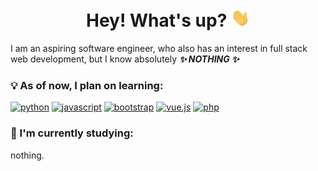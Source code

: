 <h1 align="center"> Hey! What's up? <img src="https://raw.githubusercontent.com/r-ayaay/r-ayaay/main/wave.gif" width="30px"></h1>

I am an aspiring software engineer, who also has an interest in full stack web development, but I know absolutely <b><i>✨ NOTHING ✨</i></b>

### :bulb: As of now, I plan on learning: 

[![python](https://img.shields.io/badge/-python-gold?style=for-the-badge&logo=python)]()
[![javascript](https://img.shields.io/badge/-javascript-gold?style=for-the-badge&logo=javascript&logoColor=black)]()
[![bootstrap](https://img.shields.io/badge/-bootstrap-purple?style=for-the-badge&logo=bootstrap)]()
[![vue.js](http://img.shields.io/badge/-vue.js-35495e?style=for-the-badge&logo=vue.js)]()
[![php](http://img.shields.io/badge/-php-777BB4?style=for-the-badge&logo=php&logoColor=white)]()
### :muscle: I'm currently studying:
nothing.
<!--
**r-ayaay/r-ayaay** is a ✨ _special_ ✨ repository because its `README.md` (this file) appears on your GitHub profile.

Here are some ideas to get you started:

- 🔭 I’m currently working on ...
- 🌱 I’m currently learning ...
- 👯 I’m looking to collaborate on ...
- 🤔 I’m looking for help with ...
- 💬 Ask me about ...
- 📫 How to reach me: ...
- 😄 Pronouns: ...
- ⚡ Fun fact: ...
-->
